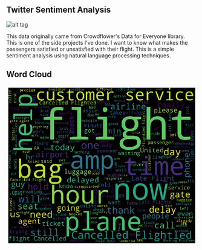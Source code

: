 ## Twitter Sentiment Analysis

![alt tag](https://media.sproutsocial.com/uploads/2019/08/twitter-stats.svg)

This data originally came from Crowdflower's Data for Everyone library. This is one of the side projects I've done. I want to know what makes the passengers satisfied or unsatisfied with their flight. This is a simple sentiment analysis using natural language processing techniques.

## Word Cloud

![alt tag](https://github.com/Ze-Long/Ze-Long.github.io/blob/master/images/download.png)

